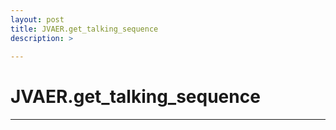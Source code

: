 ```yaml
---
layout: post
title: JVAER.get_talking_sequence
description: >
  
---
```


# JVAER.get_talking_sequence
---
